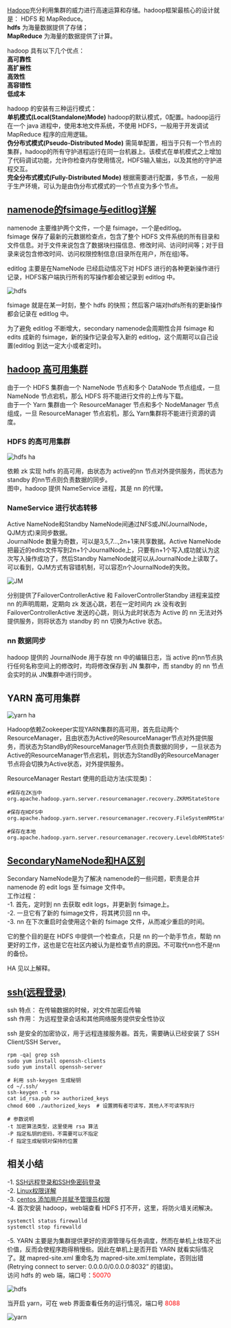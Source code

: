 [Hadoop](https://baike.baidu.com/item/Hadoop/3526507?fr=aladdin)充分利用集群的威力进行高速运算和存储。hadoop框架最核心的设计就是： HDFS 和 MapReduce。  
**hdfs** 为海量数据提供了存储；  
**MapReduce** 为海量的数据提供了计算。  

hadoop 具有以下几个优点：  
**高可靠性**   
**高扩展性**    
**高效性**  
**高容错性**  
**低成本**  

hadoop  的安装有三种运行模式：  
**单机模式(Local(Standalone)Mode)** hadoop的默认模式，0配置。hadoop运行在一个 java 进程中，使用本地文件系统，不使用 HDFS，一般用于开发调试 MapReduce 程序的应用逻辑。  
**伪分布式模式(Pseudo-Distributed Mode)** 需简单配置，相当于只有一个节点的集群，hadoop的所有守护进程运行在同一台机器上。该模式在单机模式之上增加了代码调试功能，允许你检查内存使用情况，HDFS输入输出，以及其他的守护进程交互。  
**完全分布式模式(Fully-Distributed Mode)** 根据需要进行配置，多节点，一般用于生产环境，可认为是由伪分布式模式的一个节点变为多个节点。  

## [namenode的fsimage与editlog详解](https://blog.csdn.net/chenKFKevin/article/details/61196409)  
namenode 主要维护两个文件，一个是 fsimage，一个是editlog。  
fsimage 保存了最新的元数据检查点，包含了整个 HDFS 文件系统的所有目录和文件信息。对于文件来说包含了数据块扫描信息、修改时间、访问时间等；对于目录来说包含修改时间、访问权限控制信息(目录所在用户，所在组)等。  

editlog 主要是在NameNode 已经启动情况下对 HDFS 进行的各种更新操作进行记录，HDFS客户端执行所有的写操作都会被记录到 editlog 中。  

![hdfs](img/hdfs.jpg)

fsimage 就是在某一时刻，整个 hdfs 的快照；然后客户端对hdfs所有的更新操作都会记录在 editlog 中。  

为了避免 editlog 不断增大，secondary namenode会周期性合并 fsimage 和 edits 成新的 fsimage，新的操作记录会写入新的 editlog，这个周期可以自己设置(editlog 到达一定大小或者定时)。  

## [hadoop 高可用集群](https://www.cnblogs.com/funyoung/p/9947105.html)
由于一个 HDFS 集群由一个 NameNode 节点和多个 DataNode 节点组成，一旦 NameNode 节点宕机，那么 HDFS 将不能进行文件的上传与下载。  
由于一个 Yarn 集群由一个 ResourceManager 节点和多个 NodeManager 节点组成，一旦 ResourceManager 节点宕机，那么 Yarn集群将不能进行资源的调度。  
### HDFS 的高可用集群

![hdfs ha](img/HA-HDFS.png)

依赖 zk 实现 hdfs 的高可用，由状态为 active的nn 节点对外提供服务，而状态为 standby 的nn节点则负责数据的同步。  
图中，hadoop 提供 NameService 进程，其是 nn 的代理。

### NameService 进行状态转移

Active NameNode和Standby NameNode间通过NFS或JN(JournalNode，QJM方式)来同步数据。  
JournalNode 数量为奇数，可以是3,5,7…,2n+1来共享数据。Active NameNode把最近的edits文件写到2n+1个JournalNode上，只要有n+1个写入成功就认为这次写入操作成功了，然后Standby NameNode就可以从JournalNode上读取了。可以看到，QJM方式有容错机制，可以容忍n个JournalNode的失败。

![JM](img/JM.png)

分别提供了FailoverControllerActive 和 FailoverControllerStandby 进程来监控 nn 的声明周期，定期向 zk 发送心跳，若在一定时间内 zk 没有收到 FailoverControllerActive 发送的心跳，则认为此时状态为 Active 的 nn 无法对外提供服务，则将状态为 standby 的 nn 切换为Active 状态。  

### nn 数据同步

hadoop 提供的 JournalNode 用于存放 nn 中的编辑日志，当 active 的nn节点执行任何名称空间上的修改时，均将修改保存到 JN 集群中，而 standby 的 nn 节点会实时的从 JN集群中进行同步。 

## YARN 高可用集群  

![yarn ha](img/HA-YARN.png)

Hadoop依赖Zookeeper实现YARN集群的高可用，首先启动两个ResourceManager，且由状态为Active的ResourceManager节点对外提供服务，而状态为StandBy的ResourceManager节点则负责数据的同步，一旦状态为Active的ResourceManager节点宕机，则状态为StandBy的ResourceManager节点将会切换为Active状态，对外提供服务。

ResourceManager Restart 使用的启动方法(实现类)：  
```
#保存在ZK当中
org.apache.hadoop.yarn.server.resourcemanager.recovery.ZKRMStateStore
​
#保存在HDFS中
org.apache.hadoop.yarn.server.resourcemanager.recovery.FileSystemRMStateStore
​
#保存在本地
org.apache.hadoop.yarn.server.resourcemanager.recovery.LeveldbRMStateStore
```  

## [SecondaryNameNode和HA区别](https://blog.csdn.net/weixin_44641024/article/details/103341585)
Secondary NameNode是为了解决 namenode的一些问题，职责是合并namenode 的 edit logs 至 fsimage 文件中。  
工作过程：  
-1. 首先，定时到 nn 去获取 edit logs，并更新到 fsimage上。  
-2. 一旦它有了新的 fsimage文件，将其拷贝回 nn 中。  
-3. nn 在下次重启时会使用这个新的 fsimage 文件，从而减少重启的时间。

它的整个目的是在 HDFS 中提供一个检查点，只是 nn 的一个助手节点，帮助 nn 更好的工作，这也是它在社区内被认为是检查节点的原因。不可取代nn也不是nn的备份。

HA 见以上解释。  

## [ssh(远程登录)](https://www.cnblogs.com/wangguangtao/p/10227031.html)    
ssh 特点： 在传输数据的时候，对文件加密后传输  
ssh 作用： 为远程登录会话和其他网络服务提供安全性协议  

ssh 是安全的加密协议，用于远程连接服务器。首先，需要确认已经安装了 SSH Client/SSH Server。  
```
rpm -qa| grep ssh
sudo yum install openssh-clients
sudo yum install openssh-server

# 利用 ssh-keygen 生成秘钥  
cd ~/.ssh/
ssh-keygen -t rsa
cat id_rsa.pub >> authorized_keys
chmod 600 ./authorized_keys  # 设置拥有者可读写，其他人不可读写执行

# 参数说明
-t 加密算法类型，这里使用 rsa 算法
-P 指定私钥的密码，不需要可以不指定
-f 指定生成秘钥对保持的位置    
```  


## 相关小结  
-1. [SSH远程登录和SSH免密码登录](https://blog.csdn.net/m0_37822234/article/details/82494556)  
-2. [Linux权限详解](https://blog.csdn.net/u013197629/article/details/73608613)  
-3. [centos 添加用户并赋予管理员权限](https://www.cnblogs.com/dawnlz/p/12603316.html)  
-4. 首次安装 hadoop，web端查看 HDFS 打不开，这里，将防火墙关闭解决。  
```
systemctl status firewalld
systemctl stop firewalld
```  
-5. YARN 主要是为集群提供更好的资源管理与任务调度，然而在单机上体现不出价值，反而会使程序跑得稍慢些。因此在单机上是否开启 YARN 就看实际情况了。就 mapred-site.xml 重命名为 mapred-site.xml.template，否则出错(Retrying connect to server: 0.0.0.0/0.0.0.0:8032” 的错误)。  
访问 hdfs  的 web 端，端口号：<font color=red>50070</font>  

![hdfs](./img/hdfsweb.png)  

当开启 yarn，可在 web 界面查看任务的运行情况，端口号 <font color=red>8088</font>  

![yarn](./img/yarn.png)
